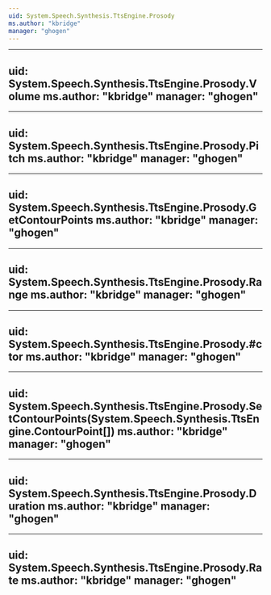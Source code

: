 ```yaml
---
uid: System.Speech.Synthesis.TtsEngine.Prosody
ms.author: "kbridge"
manager: "ghogen"
---
```


---
uid: System.Speech.Synthesis.TtsEngine.Prosody.Volume
ms.author: "kbridge"
manager: "ghogen"
---

---
uid: System.Speech.Synthesis.TtsEngine.Prosody.Pitch
ms.author: "kbridge"
manager: "ghogen"
---

---
uid: System.Speech.Synthesis.TtsEngine.Prosody.GetContourPoints
ms.author: "kbridge"
manager: "ghogen"
---

---
uid: System.Speech.Synthesis.TtsEngine.Prosody.Range
ms.author: "kbridge"
manager: "ghogen"
---

---
uid: System.Speech.Synthesis.TtsEngine.Prosody.#ctor
ms.author: "kbridge"
manager: "ghogen"
---

---
uid: System.Speech.Synthesis.TtsEngine.Prosody.SetContourPoints(System.Speech.Synthesis.TtsEngine.ContourPoint[])
ms.author: "kbridge"
manager: "ghogen"
---

---
uid: System.Speech.Synthesis.TtsEngine.Prosody.Duration
ms.author: "kbridge"
manager: "ghogen"
---

---
uid: System.Speech.Synthesis.TtsEngine.Prosody.Rate
ms.author: "kbridge"
manager: "ghogen"
---
